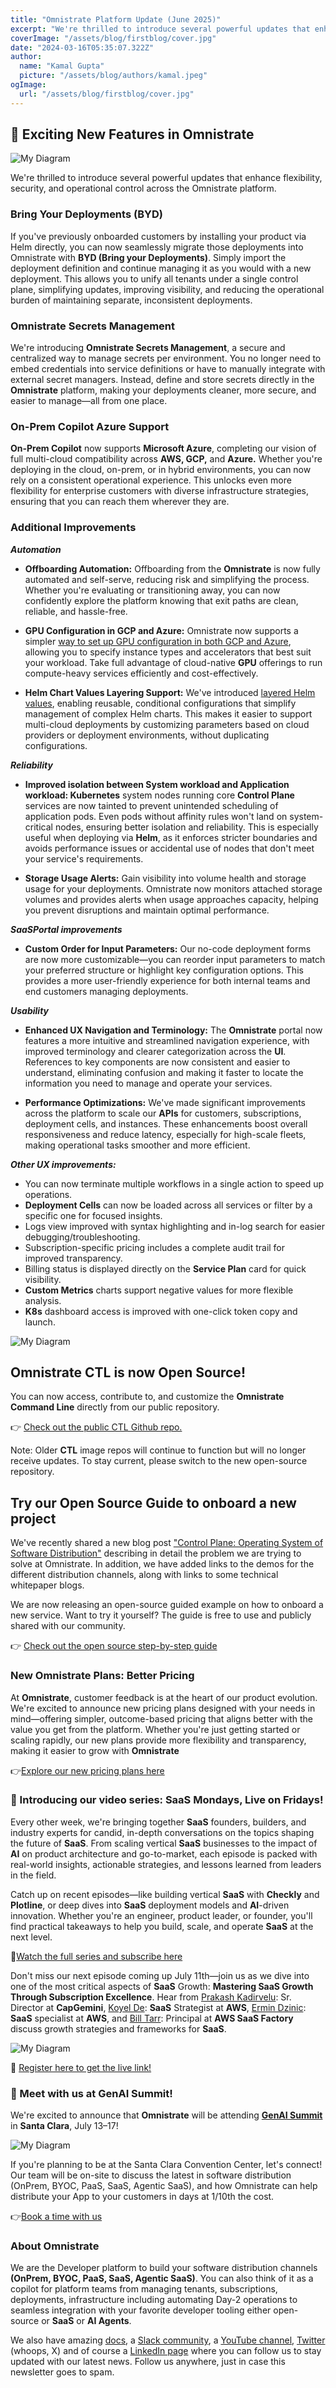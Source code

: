 ```yaml
---
title: "Omnistrate Platform Update (June 2025)"
excerpt: "We're thrilled to introduce several powerful updates that enhance flexibility, security, and operational control across the Omnistrate platform."
coverImage: "/assets/blog/firstblog/cover.jpg"
date: "2024-03-16T05:35:07.322Z"
author:
  name: "Kamal Gupta"
  picture: "/assets/blog/authors/kamal.jpeg"
ogImage:
  url: "/assets/blog/firstblog/cover.jpg" 
---
```

## 🚀 Exciting New Features in Omnistrate
![My Diagram](/assets/thirdblog/3b_1.png "This is a diagram")

We're thrilled to introduce several powerful updates that enhance flexibility, security, and operational control across the Omnistrate platform.

### Bring Your Deployments (BYD)

If you've previously onboarded customers by installing your product via Helm directly, you can now seamlessly migrate those deployments into Omnistrate with **BYD (Bring your Deployments)**. Simply import the deployment definition and continue managing it as you would with a new deployment. This allows you to unify all tenants under a single control plane, simplifying updates, improving visibility, and reducing the operational burden of maintaining separate, inconsistent deployments.

### Omnistrate Secrets Management

We're introducing **Omnistrate Secrets Management**, a secure and centralized way to manage secrets per environment. You no longer need to embed credentials into service definitions or have to manually integrate with external secret managers. Instead, define and store secrets directly in the **Omnistrate** platform, making your deployments cleaner, more secure, and easier to manage—all from one place.

### On-Prem Copilot Azure Support

**On-Prem Copilot** now supports **Microsoft Azure**, completing our vision of full multi-cloud compatibility across **AWS, GCP,** and **Azure.** Whether you're deploying in the cloud, on-prem, or in hybrid environments, you can now rely on a consistent operational experience. This unlocks even more flexibility for enterprise customers with diverse infrastructure strategies, ensuring that you can reach them wherever they are.

### Additional Improvements

***Automation***

- **Offboarding Automation:** Offboarding from the **Omnistrate** is now fully automated and self-serve, reducing risk and simplifying the process. Whether you're evaluating or transitioning away, you can now confidently explore the platform knowing that exit paths are clean, reliable, and hassle-free.

- **GPU Configuration in GCP and Azure:** Omnistrate now supports a simpler [way to set up GPU configuration in both GCP and Azure](https://docs.omnistrate.com/infra-guides/gpu-accelerator-configuration/), allowing you to specify instance types and accelerators that best suit your workload. Take full advantage of cloud-native **GPU** offerings to run compute-heavy services efficiently and cost-effectively.

- **Helm Chart Values Layering Support:** We've introduced [layered Helm values](https://docs.omnistrate.com/build-guides/helm-chart-layered-values/), enabling reusable, conditional configurations that simplify management of complex Helm charts. This makes it easier to support multi-cloud deployments by customizing parameters based on cloud providers or deployment environments, without duplicating configurations.

***Reliability***

- **Improved isolation between System workload and Application workload: Kubernetes** system nodes running core **Control Plane** services are now tainted to prevent unintended scheduling of application pods. Even pods without affinity rules won't land on system-critical nodes, ensuring better isolation and reliability. This is especially useful when deploying via **Helm**, as it enforces stricter boundaries and avoids performance issues or accidental use of nodes that don't meet your service's requirements.

- **Storage Usage Alerts:** Gain visibility into volume health and storage usage for your deployments. Omnistrate now monitors attached storage volumes and provides alerts when usage approaches capacity, helping you prevent disruptions and maintain optimal performance.

***SaaSPortal improvements***

- **Custom Order for Input Parameters:** Our no-code deployment forms are now more customizable—you can reorder input parameters to match your preferred structure or highlight key configuration options. This provides a more user-friendly experience for both internal teams and end customers managing deployments.

***Usability***

- **Enhanced UX Navigation and Terminology:** The **Omnistrate** portal now features a more intuitive and streamlined navigation experience, with improved terminology and clearer categorization across the **UI**. References to key components are now consistent and easier to understand, eliminating confusion and making it faster to locate the information you need to manage and operate your services.

- **Performance Optimizations:** We've made significant improvements across the platform to scale our **APIs** for customers, subscriptions, deployment cells, and instances. These enhancements boost overall responsiveness and reduce latency, especially for high-scale fleets, making operational tasks smoother and more efficient.

***Other UX improvements:***

- You can now terminate multiple workflows in a single action to speed up operations.
- **Deployment Cells** can now be loaded across all services or filter by a specific one for focused insights.
- Logs view improved with syntax highlighting and in-log search for easier debugging/troubleshooting.
- Subscription-specific pricing includes a complete audit trail for improved transparency.
- Billing status is displayed directly on the **Service Plan** card for quick visibility.
- **Custom Metrics** charts support negative values for more flexible analysis.
- **K8s** dashboard access is improved with one-click token copy and launch.

![My Diagram](/assets/thirdblog/3b_2.png "This is a diagram")


## Omnistrate CTL is now Open Source!
You can now access, contribute to, and customize the **Omnistrate Command Line** directly from our public repository.

👉 [Check out the public CTL Github repo.](https://github.com/omnistrate-oss/omnistrate-ctl)

Note: Older **CTL** image repos will continue to function but will no longer receive updates. To stay current, please switch to the new open-source repository.

## Try our Open Source Guide to onboard a new project  

We've recently shared a new blog post ["Control Plane: Operating System of Software Distribution"](https://blog.omnistrate.com/posts/152) describing in detail the problem we are trying to solve at Omnistrate. In addition, we have added links to the demos for the different distribution channels, along with links to some technical whitepaper blogs.

We are now releasing an open-source guided example on how to onboard a new service. Want to try it yourself? The guide is free to use and publicly shared with our community.

👉 [Check out the open source step-by-step guide](https://github.com/omnistrate-community/datalab)



### New Omnistrate Plans: Better Pricing
At **Omnistrate**, customer feedback is at the heart of our product evolution. We're excited to announce new pricing plans designed with your needs in mind—offering simpler, outcome-based pricing that aligns better with the value you get from the platform. Whether you're just getting started or scaling rapidly, our new plans provide more flexibility and transparency, making it easier to grow with **Omnistrate**

👉[Explore our new pricing plans here](https://omnistrate.com/pricing)



### 📣 Introducing our video series: SaaS Mondays, Live on Fridays!
Every other week, we're bringing together **SaaS** founders, builders, and industry experts for candid, in-depth conversations on the topics shaping the future of **SaaS**. From scaling vertical **SaaS** businesses to the impact of **AI** on product architecture and go-to-market, each episode is packed with real-world insights, actionable strategies, and lessons learned from leaders in the field.

Catch up on recent episodes—like building vertical **SaaS** with **Checkly** and **Plotline**, or deep dives into **SaaS** deployment models and **AI**-driven innovation. Whether you're an engineer, product leader, or founder, you'll find practical takeaways to help you build, scale, and operate **SaaS** at the next level.

🎥[Watch the full series and subscribe here](https://www.youtube.com/playlist?list=PLT2Zisspnj0fsEqkag0AtmPnw3mRfF3j_)  

Don't miss our next episode coming up July 11th—join us as we dive into one of the most critical aspects of **SaaS** Growth: **Mastering SaaS Growth Through Subscription Excellence**. Hear from [Prakash Kadirvelu](https://www.linkedin.com/in/prakashkadirvelu/): Sr. Director at **CapGemini**, [Koyel De](https://www.linkedin.com/in/koyelde/): **SaaS** Strategist at **AWS**, [Ermin Dzinic](https://www.linkedin.com/in/ermindzinic/): **SaaS** specialist at **AWS**, and [Bill Tarr](https://www.linkedin.com/in/saastarr/): Principal at **AWS SaaS Factory** discuss growth strategies and frameworks for **SaaS**.

![My Diagram](/assets/thirdblog/3b_3.png "This is a diagram")

🔗 [Register here to get the live link!](https://luma.com/tbadof7f)



### 🚀 Meet with us at GenAI Summit!
We're excited to announce that **Omnistrate** will be attending [**GenAI Summit**](http://genaisummit.ai/) in **Santa Clara**, July 13–17!


![My Diagram](/assets/thirdblog/3b_4.png "This is a diagram")



If you're planning to be at the Santa Clara Convention Center, let's connect! Our team will be on-site to discuss the latest in software distribution (OnPrem, BYOC, PaaS, SaaS, Agentic SaaS), and how Omnistrate can help distribute your App to your customers in days at 1/10th the cost.

👉[Book a time with us](https://calendly.com/omnistrate)

### About Omnistrate
We are the Developer platform to build your software distribution channels **(OnPrem, BYOC, PaaS, SaaS, Agentic SaaS)**. You can also think of it as a copilot for platform teams from managing tenants, subscriptions, deployments, infrastructure including automating Day-2 operations to seamless integration with your favorite developer tooling either open-source or **SaaS** or **AI Agents**.

We also have amazing [docs](https://docs.omnistrate.com/), a [Slack community](https://cloudnative-u5h1399.slack.com/join/shared_invite/zt-1qf3cgi37-lCV1vKJlrBioqGuVjKBtyw#/shared-invite/email), a [YouTube channel](https://www.youtube.com/@omnistrate), [Twitter](https://x.com/@omnistrate) (whoops, X) and of course a [LinkedIn page](https://www.linkedin.com/company/omnistrate/) where you can follow us to stay updated with our latest news. Follow us anywhere, just in case this newsletter goes to spam.
